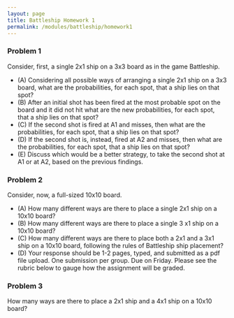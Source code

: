```yaml
---
layout: page
title: Battleship Homework 1
permalink: /modules/battleship/homework1
---
```


### Problem 1 
Consider, first, a single 2x1 ship on a 3x3 board as in the game Battleship.

* (A) Considering all possible ways of arranging a single 2x1 ship on a 3x3 board, what are the probabilities, for each spot, that a ship lies on that spot?
* (B) After an initial shot has been fired at the most probable spot on the board and it did not hit what are the new probabilities, for each spot, that a ship lies on that spot?
* (C) If the second shot is fired at A1 and misses, then what are the probabilities, for each spot, that a ship lies on that spot?
* (D) If the second shot is, instead, fired at A2 and misses, then what are the probabilities, for each spot, that a ship lies on that spot?
* (E) Discuss which would be a better strategy, to take the second shot at A1 or at A2, based on the previous findings.

### Problem 2
Consider, now, a full-sized 10x10 board.

* (A) How many different ways are there to place a single 2x1 ship on a 10x10 board?
* (B) How many different ways are there to place a single 3 x1 ship on a 10x10 board?
* (C) How many different ways are there to place both a 2x1 and a 3x1 ship on a 10x10 board, following the rules of Battleship ship placement?
* (D) Your response should be 1-2 pages, typed, and submitted as a pdf file upload.  One submission per group. Due on Friday. Please see the rubric below to gauge how the assignment will be graded.

### Problem 3
How many ways are there to place a 2x1 ship and a 4x1 ship on a 10x10 board?

